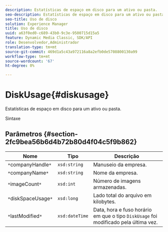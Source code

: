 ```yaml
---
description: Estatísticas de espaço em disco para um ativo ou pasta.
seo-description: Estatísticas de espaço em disco para um ativo ou pasta.
seo-title: Uso de disco
solution: Experience Manager
title: Uso de disco
uuid: a63f0ed0-c689-43b0-9c3e-9500715d15a5
feature: Dynamic Media Classic, SDK/API
role: Desenvolvedor,Administrador
translation-type: tm+mt
source-git-commit: 469d1a5c43a972116a8a2efb0de5708800130a99
workflow-type: tm+mt
source-wordcount: '67'
ht-degree: 0%

---
```



# DiskUsage{#diskusage}

Estatísticas de espaço em disco para um ativo ou pasta.

Sintaxe

## Parâmetros {#section-2fc9bea56b6d4b72b80d4f04c5f9b862}

| Nome | Tipo | Descrição |
|---|---|---|
| `*`companyHandle`*` | `xsd:string` | Manuseio da empresa. |
| `*`companyName`*` | `xsd:string` | Nome da empresa. |
| `*`imageCount`*` | `xsd:int` | Número de imagens armazenadas. |
| `*`diskSpaceUsage`*` | `xsd:long` | Lado total do arquivo em kilobytes. |
| `*`lastModified`*` | `xsd:dateTime` | Data, hora e fuso horário em que o tipo `DiskUsage` foi modificado pela última vez. |

